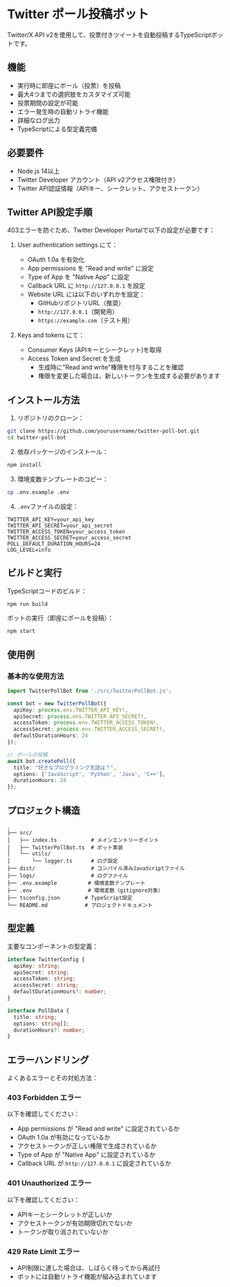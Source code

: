 # Twitter ポール投稿ボット

Twitter/X API v2を使用して、投票付きツイートを自動投稿するTypeScriptボットです。

## 機能

- 実行時に即座にポール（投票）を投稿
- 最大4つまでの選択肢をカスタマイズ可能
- 投票期間の設定が可能
- エラー発生時の自動リトライ機能
- 詳細なログ出力
- TypeScriptによる型定義完備

## 必要要件

- Node.js 14以上
- Twitter Developer アカウント（API v2アクセス権限付き）
- Twitter API認証情報（APIキー、シークレット、アクセストークン）

## Twitter API設定手順

403エラーを防ぐため、Twitter Developer Portalで以下の設定が必要です：

1. User authentication settings にて：
   - OAuth 1.0a を有効化
   - App permissions を "Read and write" に設定
   - Type of App を "Native App" に設定
   - Callback URL に `http://127.0.0.1` を設定
   - Website URL には以下のいずれかを設定：
     * GitHubリポジトリURL（推奨）
     * `http://127.0.0.1`（開発用）
     * `https://example.com`（テスト用）

2. Keys and tokens にて：
   - Consumer Keys (APIキーとシークレット)を取得
   - Access Token and Secret を生成
     * 生成時に"Read and write"権限を付与することを確認
     * 権限を変更した場合は、新しいトークンを生成する必要があります

## インストール方法

1. リポジトリのクローン：
```bash
git clone https://github.com/yourusername/twitter-poll-bot.git
cd twitter-poll-bot
```

2. 依存パッケージのインストール：
```bash
npm install
```

3. 環境変数テンプレートのコピー：
```bash
cp .env.example .env
```

4. `.env`ファイルの設定：
```env
TWITTER_API_KEY=your_api_key
TWITTER_API_SECRET=your_api_secret
TWITTER_ACCESS_TOKEN=your_access_token
TWITTER_ACCESS_SECRET=your_access_secret
POLL_DEFAULT_DURATION_HOURS=24
LOG_LEVEL=info
```

## ビルドと実行

TypeScriptコードのビルド：
```bash
npm run build
```

ボットの実行（即座にポールを投稿）：
```bash
npm start
```

## 使用例

### 基本的な使用方法

```typescript
import TwitterPollBot from './src/TwitterPollBot.js';

const bot = new TwitterPollBot({
  apiKey: process.env.TWITTER_API_KEY!,
  apiSecret: process.env.TWITTER_API_SECRET!,
  accessToken: process.env.TWITTER_ACCESS_TOKEN!,
  accessSecret: process.env.TWITTER_ACCESS_SECRET!,
  defaultDurationHours: 24
});

// ポールの投稿
await bot.createPoll({
  title: "好きなプログラミング言語は？",
  options: ['JavaScript', 'Python', 'Java', 'C++'],
  durationHours: 24
});
```

## プロジェクト構造

```
.
├── src/
│   ├── index.ts           # メインエントリーポイント
│   ├── TwitterPollBot.ts  # ボット実装
│   └── utils/
│       └── logger.ts      # ログ設定
├── dist/                  # コンパイル済みJavaScriptファイル
├── logs/                  # ログファイル
├── .env.example          # 環境変数テンプレート
├── .env                  # 環境変数（gitignore対象）
├── tsconfig.json        # TypeScript設定
└── README.md            # プロジェクトドキュメント
```

## 型定義

主要なコンポーネントの型定義：

```typescript
interface TwitterConfig {
  apiKey: string;
  apiSecret: string;
  accessToken: string;
  accessSecret: string;
  defaultDurationHours?: number;
}

interface PollData {
  title: string;
  options: string[];
  durationHours?: number;
}
```

## エラーハンドリング

よくあるエラーとその対処方法：

### 403 Forbidden エラー
以下を確認してください：
- App permissions が "Read and write" に設定されているか
- OAuth 1.0a が有効になっているか
- アクセストークンが正しい権限で生成されているか
- Type of App が "Native App" に設定されているか
- Callback URL が `http://127.0.0.1` に設定されているか

### 401 Unauthorized エラー
以下を確認してください：
- APIキーとシークレットが正しいか
- アクセストークンが有効期限切れでないか
- トークンが取り消されていないか

### 429 Rate Limit エラー
- API制限に達した場合は、しばらく待ってから再試行
- ボットには自動リトライ機能が組み込まれています
